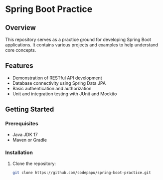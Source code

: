 # Spring Boot Practice

## Overview
This repository serves as a practice ground for developing Spring Boot applications. It contains various projects and examples to help understand core concepts.

## Features
- Demonstration of RESTful API development
- Database connectivity using Spring Data JPA
- Basic authentication and authorization
- Unit and integration testing with JUnit and Mockito

## Getting Started

### Prerequisites
- Java JDK 17
- Maven or Gradle

### Installation
1. Clone the repository:
   ```bash
   git clone https://github.com/codepapu/spring-boot-practice.git
